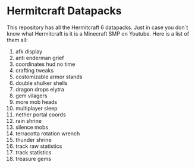 # Hermitcraft Datapacks
This repository has all the Hermitcraft 6 datapacks.
Just in case you don`t know what Hermitcraft is it 
is a Minecraft SMP on Youtube. Here is a list of them all:
1. afk display
2. anti enderman grief
3. coordinates hud no time
4. crafting tweaks
5. costomizable armor stands
6. double shulker shells
7. dragon drops elytra
8. gem vilagers
9. more mob heads
10. multiplayer sleep
11. nether portal coords
12. rain shrine
13. silence mobs
14. terracotta rotation wrench
15. thunder shrine
16. track raw statistics
17. track statistics
18. treasure gems